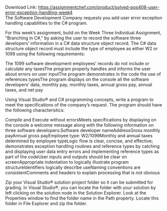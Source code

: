 Download Link: https://assignmentchef.com/product/solved-pos408-user-error-exception-handling-week4
<br>
The Software Development Company requests you add user error exception handling capabilities to the C# program.

For this week’s assignment, build on the Week Three Individual Assignment, “Branching in C#,” by asking the user to record the software three developers’ information in a C# data structure object record. The C# data structure object record must include the type of employee as either W2 or 1099 using the following requirements:

The 1099 software development employees’ records do not include or calculate any taxesThe program properly handles and informs the user about errors on user inputThe program demonstrates in the code the use of references typesThe program displays on the console all the software developers’ data, monthly pay, monthly taxes, annual gross pay, annual taxes, and net pay

Using Visual Studio® and C# programming concepts, write a program to meet the specifications of the company’s request. The program should have the following characteristics:

Compile and Execute without errorsMeets specifications by displaying on the console a welcome message along with the following information on three software developers:Software developer nameAddressGross monthly payAnnual gross payEmployee type: W2/1099Monthly and annual taxes determined by employee typeLogic flow is clear, concise, and effective; demonstrates exception handling routines and reference types by catching and displaying user data entry errors and implementing reference types as part of the codeUser inputs and outputs should be clear on screenAppropriate indentation to logically illustrate program structureIdentifiers logically describe useNaming conventions are consistentComments and headers to explain processing that is not obvious

Zip your Visual Studio® solution project folder so it can be submitted for grading. In Visual Studio®, you can locate the folder with your solution by left clicking on the solution node in the Solution Explorer. Look at the Properties window to find the folder name in the Path property. Locate this folder in File Explorer and zip the folder.
